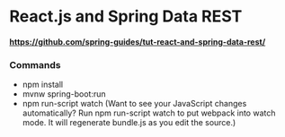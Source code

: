 # React.js and Spring Data REST
#### https://github.com/spring-guides/tut-react-and-spring-data-rest/


### Commands
* npm install
* mvnw spring-boot:run
* npm run-script watch (Want to see your JavaScript changes automatically? Run npm run-script watch to put webpack into watch mode. It will regenerate bundle.js as you edit the source.)
